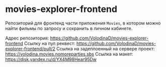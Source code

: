 # movies-explorer-frontend

Репозиторий для фронтенд части приложения `Movies`, в котором можно найти фильмы по запросу и сохранить в личном кабинете.
  
Адрес репозитория: https://github.com/VolodinaD/movies-explorer-frontend
Ссылку на пул реквест: https://github.com/VolodinaD/movies-explorer-frontend/pull/2
Ссылка на задеплоенный на сервере проект: https://volodina.movies.nomoreparties.sbs
Ссылка на макет: https://disk.yandex.ru/d/YX4M98Hear95Dw
